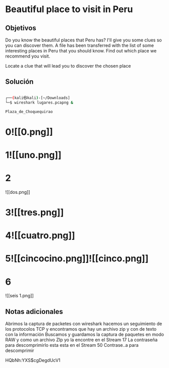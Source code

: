 # Beautiful place to visit in Peru

## Objetivos
Do you know the beautiful places that Peru has? I'll give you some clues so you can discover them. A file has been transferred with the list of some interesting places in Peru that you should know. Find out which place we recommend you visit.

Locate a clue that will lead you to discover the chosen place


## Solución 
```bash

┌──(kali㉿kali)-[~/Downloads]
└─$ wireshark lugares.pcapng &

Plaza_de_Choquequirao
```

# 0![[0.png]]

# 1![[uno.png]]

# 2
![[dos.png]]
# 3![[tres.png]]

# 4![[cuatro.png]]

# 5![[cincocino.png]]![[cinco.png]]

# 6
![[seis 1.png]]

## Notas adicionales 
Abrimos la captura de packetes con wireshark
hacemos un seguimiento de los protocolos TCP y encontramos que hay un archivo zip y con de texto con la información 
Buscamos y guardamos la captura de paquetes en  modo RAW y como un archivo ZIp yo la encontre en el Stream 17 
La contraseña para descomprimirlo esta esta en el Stream 50
Contrase..a para descomprimir

HQbNh:YXS$cgDegdUcV1
